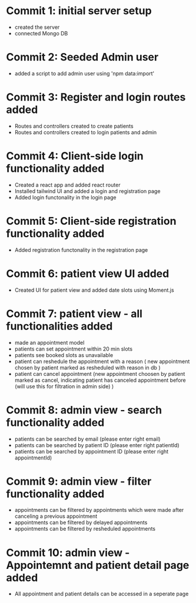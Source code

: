 # Commit 1: initial server setup

- created the server
- connected Mongo DB

# Commit 2: Seeded Admin user

- added a script to add admin user using 'npm data:import'

# Commit 3: Register and login routes added

- Routes and controllers created to create patients
- Routes and controllers created to login patients and admin

# Commit 4: Client-side login functionality added

- Created a react app and added react router
- Installed tailwind UI and added a login and registration page
- Added login functonality in the login page

# Commit 5: Client-side registration functionality added

- Added registration functonality in the registration page

# Commit 6: patient view UI added

- Created UI for patient view and added date slots using Moment.js

# Commit 7: patient view - all functionalities added

- made an appointment model
- patients can set appointment within 20 min slots
- patients see booked slots as unavailable
- patient can reshedule the appointment with a reason ( new appointment chosen by patient marked as resheduled with reason in db )
- patient can cancel appointment (new appointment choosen by patient marked as cancel, indicating patient has canceled appointment before (will use this for filtration in admin side) )

# Commit 8: admin view - search functionality added

- patients can be searched by email (please enter right email)
- patients can be searched by patient ID (please enter right patientId)
- patients can be searched by appointment ID (please enter right appointmentId)

# Commit 9: admin view - filter functionality added

- appointments can be filtered by appointments which were made after canceling a previous appointment
- appointments can be filtered by delayed appointments
- appointments can be filtered by resheduled appointments

# Commit 10: admin view - Appointemnt and patient detail page added

- All appointment and patient details can be accessed in a seperate page
